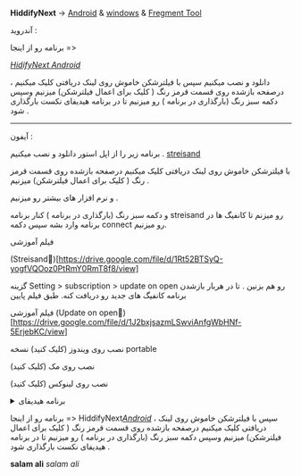 


**HiddifyNext** → [Android](https://github.com/hiddify/hiddify-next/releases/latest/download/hiddify-android-universal.apk) & [windows](https://github.com/hiddify/hiddify-next/releases/latest/download/hiddify-windows-x64-setup.zip) & [Fregment Tool](https://f.fix7.shop)


 
 
 آندروید :
 
 برنامه رو از اینجا => 
 
[*HidifyNext Android*](https://github.com/hiddify/hiddify-next/releases/latest/download/hiddify-android-universal.apk)

 
 ، دانلود و نصب میکنیم سپس با فیلترشکن خاموش روی لینک دریافتی کلیک میکنیم درصفحه بازشده روی قسمت قرمز رنگ ( کلیک برای اعمال فیلترشکن) میزنیم وسپس دکمه سبز رنگ (بارگذاری در برنامه ) رو میزنیم تا در برنامه هیدیفای نکست بارگذاری شود .
 

 ---
  آیفون :
  
 
برنامه زیر را از اپل استور دانلود و نصب میکنیم .
[streisand](https://apps.apple.com/us/app/streisand/id6450534064)



با فیلترشکن خاموش روی لینک دریافتی کلیک میکنیم درصفحه بازشده روی قسمت قرمز رنگ ( کلیک برای اعمال فیلترشکن) میزنیم .

و نرم افزار های بیشتر رو میزنیم .


و دکمه سبز رنگ (بارگذاری در برنامه ) کنار برنامه streisand رو میزنم تا کانفیگ ها در برنامه وارد بشه سپس دکمه connect رو میزنیم.

فیلم آموزشی

(Streisand🎥)[https://drive.google.com/file/d/1Rt52BTSyQ-yogfVQOoz0PtRmY0RmT8f8/view]


گزینه Setting > subscription > update on open رو هم بزنین . تا در هربار بازشدن برنامه کانفیگ های جدید رو دریافت کنه. طبق فیلم پایین


فیلم آموزشی
(Update on open🎥)[https://drive.google.com/file/d/1J2bxjsazmLSwviAnfgWbHNf-5ErjebKC/view]
 
 نصب روی ویندوز (کلیک کنید) نسخه portable
 
 نصب روی مک (کلیک کنید)

نصب روی لینوکس (کلیک کنید)


</div>


<details>
<summary>برنامه هیدیفای</summary>
<br>
 
نصب روی ویندوز (کلیک کنید) نسخه portable
 
 نصب روی مک (کلیک کنید)

نصب روی لینوکس (کلیک کنید)
</details>


برنامه رو از اینجا => HiddifyNext[*Android*](https://github.com/hiddify/hiddify-next/releases/latest/download/hiddify-android-universal.apk) ، سپس با فیلترشکن خاموش روی لینک دریافتی کلیک میکنیم درصفحه بازشده روی قسمت قرمز رنگ ( کلیک برای اعمال فیلترشکن) میزنیم وسپس دکمه سبز رنگ (بارگذاری در برنامه ) رو میزنیم تا در برنامه هیدیفای نکست بارگذاری شود .

__salam ali__
*salam ali*

</div>


